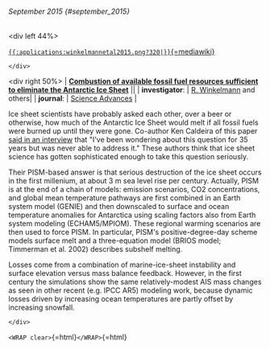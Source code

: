 ###### September 2015 {#september_2015}

\<div left 44%\>

[`{{:applications:winkelmannetal2015.png?320|}}`{=mediawiki}](http://advances.sciencemag.org/content/1/8/e1500589)

```{=html}
</div>
```
\<div right 50%\> \| **[Combustion of available fossil fuel resources
sufficient to eliminate the Antarctic Ice
Sheet](http://advances.sciencemag.org/content/1/8/e1500589)**
\|\| \| **investigator**: \| [R.
Winkelmann](http://www.pik-potsdam.de/~ricardaw/) and
others\| \| **journal**: \| [Science
Advances](http://advances.sciencemag.org/) \|

Ice sheet scientists have probably asked each other, over a beer or
otherwise, how much of the Antarctic Ice Sheet would melt if all fossil
fuels were burned up until they were gone. Co-author Ken Caldeira of
this paper [said in an
interview](http://www.npr.org/sections/thetwo-way/2015/09/11/439538952/what-would-happen-if-we-burned-up-all-of-earths-fossil-fuels)
that \"I\'ve been wondering about this question for 35 years but was
never able to address it.\" These authors think that ice sheet science
has gotten sophisticated enough to take this question seriously.

Their PISM-based answer is that serious destruction of the ice sheet
occurs in the first millenium, at about 3 m sea level rise per century.
Actually, PISM is at the end of a chain of models: emission scenarios,
CO2 concentrations, and global mean temperature pathways are first
combined in an Earth system model (GENIE) and then downscaled to surface
and ocean temperature anomalies for Antarctica using scaling factors
also from Earth system modeling (ECHAM5/MPIOM). These regional warming
scenarios are then used to force PISM. In particular, PISM\'s
positive-degree-day scheme models surface melt and a three-equation
model (BRIOS model; Timmerman et al. 2002) describes subshelf melting.

Losses come from a combination of marine-ice-sheet instability and
surface elevation versus mass balance feedback. However, in the first
century the simulations show the same relatively-modest AIS mass changes
as seen in other recent (e.g. IPCC AR5) modeling work, because dynamic
losses driven by increasing ocean temperatures are partly offset by
increasing snowfall.

```{=html}
</div>
```
`<WRAP clear>`{=html}`</WRAP>`{=html}
